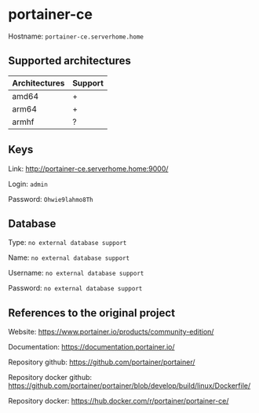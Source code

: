 # portainer-ce
Hostname: `portainer-ce.serverhome.home`

## Supported architectures
| Architectures | Support |
| :------------ | :------ |
| amd64         | +       |
| arm64         | +       |
| armhf         | ?       |

## Keys
Link: http://portainer-ce.serverhome.home:9000/

Login: `admin`

Password: `Ohwie9lahmo8Th`

## Database
Type: `no external database support`

Name: `no external database support`

Username: `no external database support`

Password: `no external database support`

## References to the original project
Website: https://www.portainer.io/products/community-edition/

Documentation: https://documentation.portainer.io/

Repository github: https://github.com/portainer/portainer/

Repository docker github: https://github.com/portainer/portainer/blob/develop/build/linux/Dockerfile/

Repository docker: https://hub.docker.com/r/portainer/portainer-ce/